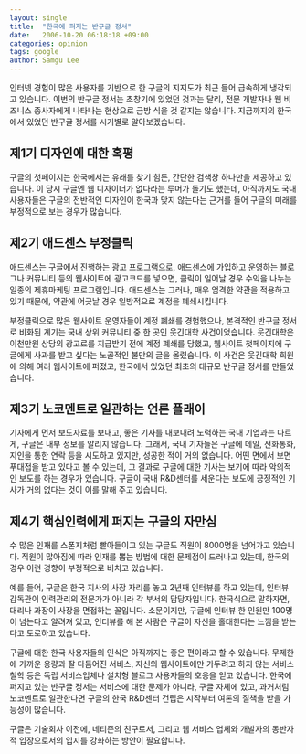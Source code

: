 ```yaml
---
layout: single
title:  "한국에 퍼지는 반구글 정서"
date:   2006-10-20 06:18:18 +09:00
categories: opinion
tags: google
author: Samgu Lee
---
```

인터넷 경험이 많은 사용자를 기반으로 한 구글의 지지도가 최근 들어 급속하게 냉각되고 있습니다. 이번의 반구글 정서는 초창기에 있었던 것과는 달리, 전문 개발자나 웹 비즈니스 종사자에게 나타나는 현상으로 금방 식을 것 같지는 않습니다. 지금까지의 한국에서 있었던 반구글 정서를 시기별로 알아보겠습니다.

## 제1기 디자인에 대한 혹평

구글의 첫페이지는 한국에서는 유래를 찾기 힘든, 간단한 검색창 하나만을 제공하고 있습니다. 이 당시 구글엔 웹 디자이너가 없다라는 루머가 돌기도 했는데, 아직까지도 국내 사용자들은 구글의 전반적인 디자인이 한국과 맞지 않는다는 근거를 들어 구글의 미래를 부정적으로 보는 경우가 많습니다.

## 제2기 애드센스 부정클릭

애드센스는 구글에서 진행하는 광고 프로그램으로, 애드센스에 가입하고 운영하는 블로그나 커뮤니티 등의 웹사이트에 광고코드를 넣으면, 클릭이 일어날 경우 수익을 나누는 일종의 제휴마케팅 프로그램입니다. 애드센스는 그러나, 매우 엄격한 약관을 적용하고 있기 때문에, 약관에 어긋날 경우 일방적으로 계정을 폐쇄시킵니다.

부정클릭으로 많은 웹사이트 운영자들이 계정 폐쇄를 경험했으나, 본격적인 반구글 정서로 비화된 계기는 국내 상위 커뮤니티 중 한 곳인 웃긴대학 사건이었습니다. 웃긴대학은 이천만원 상당의 광고료를 지급받기 전에 계정 폐쇄를 당했고, 웹사이트 첫페이지에 구글에게 사과를 받고 싶다는 노골적인 불만의 글을 올렸습니다. 이 사건은 웃긴대학 회원에 의해 여러 웹사이트에 퍼졌고, 한국에서 있었던 최초의 대규모 반구글 정서를 만들었습니다.

## 제3기 노코멘트로 일관하는 언론 플래이

기자에게 먼저 보도자료를 보내고, 좋은 기사를 내보내려 노력하는 국내 기업과는 다르게, 구글은 내부 정보를 알리지 않습니다. 그래서, 국내 기자들은 구글에 메일, 전화통화, 지인을 통한 연락 등을 시도하고 있지만, 성공한 적이 거의 없습니다. 어떤 면에서 보면 푸대접을 받고 있다고 볼 수 있는데, 그 결과로 구글에 대한 기사는 보기에 따라 악의적인 보도를 하는 경우가 있습니다. 구글이 국내 R&D센터를 세운다는 보도에 긍정적인 기사가 거의 없다는 것이 이를 말해 주고 있습니다.

## 제4기 핵심인력에게 퍼지는 구글의 자만심

수 많은 인재를 스폰지처럼 빨아들이고 있는 구글도 직원이 8000명을 넘어가고 있습니다. 직원이 많아짐에 따라 인재를 뽑는 방법에 대한 문제점이 드러나고 있는데, 한국의 경우 이런 경향이 부정적으로 비치고 있습니다.

예를 들어, 구글은 한국 지사의 사장 자리를 놓고 2년째 인터뷰를 하고 있는데, 인터뷰 감독관이 인력관리의 전문가가 아니라 각 부서의 담당자입니다. 한국식으로 말하자면, 대리나 과장이 사장을 면접하는 꼴입니다. 소문이지만, 구글에 인터뷰 한 인원만 100명이 넘는다고 알려져 있고, 인터뷰를 해 본 사람은 구글이 자신을 홀대한다는 느낌을 받는다고 토로하고 있습니다.

구글에 대한 한국 사용자들의 인식은 아직까지는 좋은 편이라고 할 수 있습니다. 무제한에 가까운 용량과 잘 다듬어진 서비스, 자신의 웹사이트에만 가두려고 하지 않는 서비스 철학 등은 독립 서비스업체나 설치형 블로그 사용자들의 호응을 얻고 있습니다. 한국에 퍼지고 있는 반구글 정서는 서비스에 대한 문제가 아니라, 구글 자체에 있고, 과거처럼 노코멘트로 일관한다면 구글의 한국 R&D센터 건립은 시작부터 여론의 질책을 받을 가능성이 많습니다.

구글은 기술회사 이전에, 네티즌의 친구로서, 그리고 웹 서비스 업체와 개발자의 동반자적 입장으로서의 입지를 강화하는 방안이 필요합니다.

